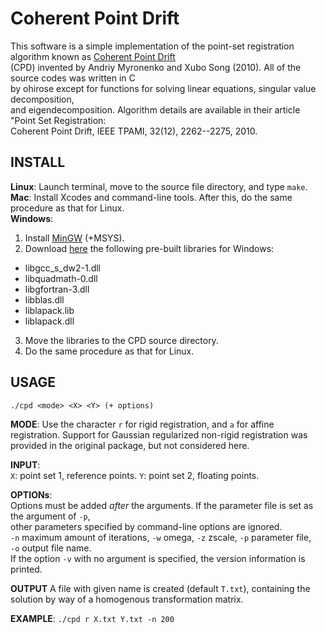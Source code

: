 
# Coherent Point Drift
This software is a simple implementation of the point-set registration algorithm known as
[Coherent Point Drift](https://en.wikipedia.org/wiki/Point_set_registration#Coherent_point_drift)   
(CPD) invented by Andriy Myronenko and Xubo Song (2010). All of the source codes was written in C   
by ohirose except for functions for solving linear equations, singular value decomposition,  
and eigendecomposition. Algorithm details are available in their article "Point Set Registration:   
Coherent Point Drift, IEEE TPAMI, 32(12), 2262--2275, 2010.    

## INSTALL
**Linux**: Launch terminal, move to the source file directory, and type `make`.   
**Mac**: Install Xcodes and command-line tools. After this, do the same procedure as that for Linux.   
**Windows**:  

1. Install [MinGW](http://www.mingw.org/) (+MSYS).  
2. Download [here](http://icl.cs.utk.edu/lapack-for-windows/lapack/)
   the following pre-built libraries for Windows:  
  * libgcc\_s\_dw2-1.dll 
  * libquadmath-0.dll
  * libgfortran-3.dll
  * libblas.dll
  * liblapack.lib
  * liblapack.dll
3. Move the libraries to the CPD source directory.  
4. Do the same procedure as that for Linux.  

## USAGE   
  `./cpd <mode> <X> <Y> (+ options)`

  **MODE**:
  Use the character `r` for rigid registration, and `a` for affine registration. Support for Gaussian regularized non-rigid registration was provided in the original package, but not considered here.

  **INPUT**:    
  `X`: point set 1, reference points.
  `Y`: point set 2, floating points.  

  **OPTIONs**:   
  Options must be added *after* the arguments. If the parameter file is set as the argument of `-p`,    
  other parameters specified by command-line options are ignored.   
  `-n` maximum amount of iterations, `-w` omega, `-z` zscale, `-p` parameter file,   
  `-o` output file name.  
  If the option `-v` with no argument is specified, the version information is printed.

  **OUTPUT**
  A file with given name is created (default `T.txt`), containing the solution by way of a homogenous transformation matrix.

  **EXAMPLE**:
  `./cpd r X.txt Y.txt -n 200`


